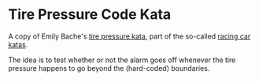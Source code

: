 # Tire Pressure Code Kata

A copy of Emily Bache's [tire pressure kata](https://github.com/emilybache/Racing-Car-Katas/tree/main/Python/TirePressureMonitoringSystem), part of the so-called
[racing car katas](https://github.com/emilybache/Racing-Car-Katas/tree/main).

The idea is to test whether or not the alarm goes off whenever the tire pressure
happens to go beyond the (hard-coded) boundaries.



